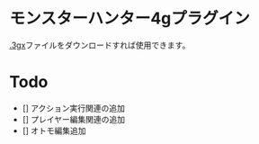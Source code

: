 # モンスターハンター4gプラグイン

<a href='/MonsterHunter4G-Plugin.3gx'>.3gx</a>ファイルをダウンロードすれば使用できます。

# Todo
- [] アクション実行関連の追加
- [] プレイヤー編集関連の追加
- [] オトモ編集追加